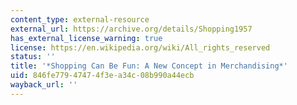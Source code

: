 ```yaml
---
content_type: external-resource
external_url: https://archive.org/details/Shopping1957
has_external_license_warning: true
license: https://en.wikipedia.org/wiki/All_rights_reserved
status: ''
title: '*Shopping Can Be Fun: A New Concept in Merchandising*'
uid: 846fe779-4747-4f3e-a34c-08b990a44ecb
wayback_url: ''
---
```

